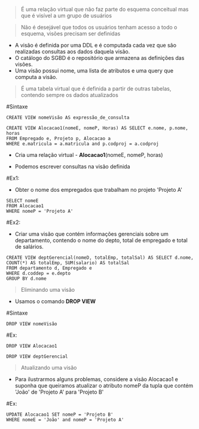>É uma relação virtual que não faz parte do esquema conceitual mas que é visível a um grupo de usuários

>Não é desejável que todos os usuários tenham acesso a todo o esquema, visões precisam ser definidas


- A visão é definida por uma DDL e é computada cada vez que são realizadas consultas aos dados daquela visão.
- O catálogo do SGBD é o repositório que armazena as definições das visões.
- Uma visão possui nome, uma lista de atributos e uma query que computa a visão.

> É uma tabela virtual que é definida a partir de outras tabelas, contendo sempre os dados atualizados

#Sintaxe

```
CREATE VIEW nomeVisão AS expressão_de_consulta
```

```
CREATE VIEW Alocacao1(nomeE, nomeP, Horas) AS SELECT e.nome, p.nome, horas
FROM Empregado e, Projeto p, Alocacao a
WHERE e.matricula = a.matricula and p.codproj = a.codproj
```

- Cria uma relação virtual - **Alocacao1**(nomeE, nomeP, horas)

- Podemos escrever consultas na visão definida

#Ex1:

- Obter o nome dos empregados que trabalham no projeto 'Projeto A'

```
SELECT nomeE
FROM Alocacao1
WHERE nomeP = 'Projeto A'
```

#Ex2:

- Criar uma visão que contém informações gerenciais sobre um departamento, contendo o nome do depto, total de empregado e total de salários.

```
CREATE VIEW deptGerencial(nomeD, totalEmp, totalSal) AS SELECT d.nome, COUNT(*) AS totalEmp, SUM(salario) AS totalSal
FROM departamento d, Empregado e
WHERE d.coddep = e.depto
GROUP BY d.nome
```

> Eliminando uma visão

- Usamos o comando **DROP VIEW**

#Sintaxe 

```
DROP VIEW nomeVisão
```

#Ex:

```
DROP VIEW Alocacao1
```

```
DROP VIEW deptGerencial
```

>Atualizando uma visão

- Para ilustrarmos alguns problemas, considere a visão Alocacao1 e suponha que queiramos atualizar o atributo nomeP da tupla que contém 'João' de 'Projeto A' para 'Projeto B'

#Ex:

```
UPDATE Alocacao1 SET nomeP = 'Projeto B'
WHERE nomeE = 'João' and nomeP = 'Projeto A'
```

